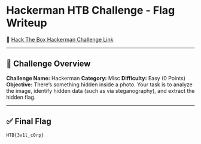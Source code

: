 # Hackerman HTB Challenge - Flag Writeup

🔗 [Hack The Box Hackerman Challenge Link](https://app.hackthebox.com/challenges/17)

---

## 🎯 Challenge Overview

**Challenge Name:** Hackerman
**Category:** Misc
**Difficulty:** Easy (0 Points)
**Objective:**
There’s something hidden inside a photo.
Your task is to analyze the image, identify hidden data (such as via steganography), and extract the hidden flag.

---

## ✅ Final Flag

```
HTB{3v1l_c0rp}
```
